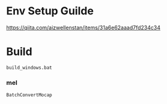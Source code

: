 # Env Setup Guilde
https://qiita.com/aizwellenstan/items/31a6e62aaad7fd234c34

# Build
```
build_windows.bat
```

### mel
```
BatchConvertMocap
```
